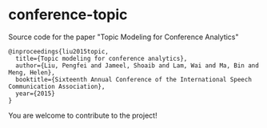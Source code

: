 # conference-topic
Source code for the paper "Topic Modeling for Conference Analytics"

```
@inproceedings{liu2015topic,
  title={Topic modeling for conference analytics},
  author={Liu, Pengfei and Jameel, Shoaib and Lam, Wai and Ma, Bin and Meng, Helen},
  booktitle={Sixteenth Annual Conference of the International Speech Communication Association},
  year={2015}
}
```

You are welcome to contribute to the project!
